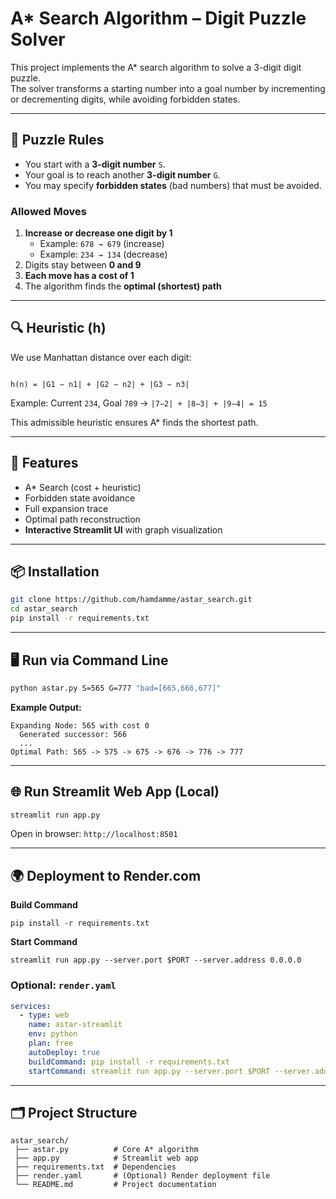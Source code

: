 # A* Search Algorithm – Digit Puzzle Solver

This project implements the A* search algorithm to solve a 3-digit digit puzzle.  
The solver transforms a starting number into a goal number by incrementing or decrementing digits, while avoiding forbidden states.

---

## 🧩 Puzzle Rules

- You start with a **3-digit number** `S`.
- Your goal is to reach another **3-digit number** `G`.
- You may specify **forbidden states** (bad numbers) that must be avoided.

### Allowed Moves
1. **Increase or decrease one digit by 1**  
   - Example: `678 → 679` (increase)  
   - Example: `234 → 134` (decrease)
2. Digits stay between **0 and 9**
3. **Each move has a cost of 1**
4. The algorithm finds the **optimal (shortest) path**

---

## 🔍 Heuristic (h)

We use Manhattan distance over each digit:
```

h(n) = |G1 − n1| + |G2 − n2| + |G3 − n3|

````

Example: Current `234`, Goal `789` → `|7−2| + |8−3| + |9−4| = 15`

This admissible heuristic ensures A* finds the shortest path.

---

## 🚀 Features

- A* Search (cost + heuristic)
- Forbidden state avoidance
- Full expansion trace
- Optimal path reconstruction
- **Interactive Streamlit UI** with graph visualization

---

## 📦 Installation

```bash
git clone https://github.com/hamdamme/astar_search.git
cd astar_search
pip install -r requirements.txt
````

---

## 🖥️ Run via Command Line

```bash
python astar.py S=565 G=777 "bad=[665,666,677]"
```

**Example Output:**

```
Expanding Node: 565 with cost 0
  Generated successor: 566
  ...
Optimal Path: 565 -> 575 -> 675 -> 676 -> 776 -> 777
```

---

## 🌐 Run Streamlit Web App (Local)

```bash
streamlit run app.py
```

Open in browser: `http://localhost:8501`

---

## 🌍 Deployment to Render.com

**Build Command**

```
pip install -r requirements.txt
```

**Start Command**

```
streamlit run app.py --server.port $PORT --server.address 0.0.0.0
```

### Optional: `render.yaml`

```yaml
services:
  - type: web
    name: astar-streamlit
    env: python
    plan: free
    autoDeploy: true
    buildCommand: pip install -r requirements.txt
    startCommand: streamlit run app.py --server.port $PORT --server.address 0.0.0.0
```

---

## 🗂️ Project Structure

```
astar_search/
 ├── astar.py          # Core A* algorithm
 ├── app.py            # Streamlit web app
 ├── requirements.txt  # Dependencies
 ├── render.yaml       # (Optional) Render deployment file
 └── README.md         # Project documentation
```